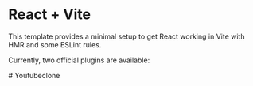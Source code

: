 # React + Vite

This template provides a minimal setup to get React working in Vite with HMR and some ESLint rules.

Currently, two official plugins are available:


 
#   Y o u t u b e c l o n e  
 